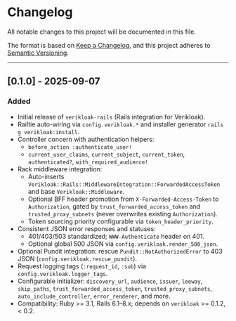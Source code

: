 # Changelog

All notable changes to this project will be documented in this file.

The format is based on [Keep a Changelog](https://keepachangelog.com/en/1.1.0/),
and this project adheres to [Semantic Versioning](https://semver.org/spec/v2.0.0.html).

---

## [0.1.0] - 2025-09-07

### Added
- Initial release of `verikloak-rails` (Rails integration for Verikloak).
- Railtie auto-wiring via `config.verikloak.*` and installer generator `rails g verikloak:install`.
- Controller concern with authentication helpers:
  - `before_action :authenticate_user!`
  - `current_user_claims`, `current_subject`, `current_token`, `authenticated?`, `with_required_audience!`
- Rack middleware integration:
  - Auto-inserts `Verikloak::Rails::MiddlewareIntegration::ForwardedAccessToken` and base `Verikloak::Middleware`.
  - Optional BFF header promotion from `X-Forwarded-Access-Token` to `Authorization`, gated by `trust_forwarded_access_token` and `trusted_proxy_subnets` (never overwrites existing `Authorization`).
  - Token sourcing priority configurable via `token_header_priority`.
- Consistent JSON error responses and statuses:
  - 401/403/503 standardized; `WWW-Authenticate` header on 401.
  - Optional global 500 JSON via `config.verikloak.render_500_json`.
- Optional Pundit integration: rescue `Pundit::NotAuthorizedError` to 403 JSON (`config.verikloak.rescue_pundit`).
- Request logging tags (`:request_id`, `:sub`) via `config.verikloak.logger_tags`.
- Configurable initializer: `discovery_url`, `audience`, `issuer`, `leeway`, `skip_paths`, `trust_forwarded_access_token`, `trusted_proxy_subnets`, `auto_include_controller`, `error_renderer`, and more.
- Compatibility: Ruby >= 3.1, Rails 6.1–8.x; depends on `verikloak` >= 0.1.2, < 0.2.
